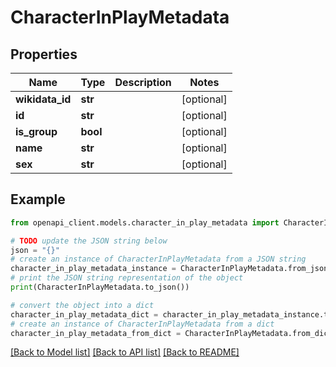 # CharacterInPlayMetadata


## Properties

Name | Type | Description | Notes
------------ | ------------- | ------------- | -------------
**wikidata_id** | **str** |  | [optional] 
**id** | **str** |  | [optional] 
**is_group** | **bool** |  | [optional] 
**name** | **str** |  | [optional] 
**sex** | **str** |  | [optional] 

## Example

```python
from openapi_client.models.character_in_play_metadata import CharacterInPlayMetadata

# TODO update the JSON string below
json = "{}"
# create an instance of CharacterInPlayMetadata from a JSON string
character_in_play_metadata_instance = CharacterInPlayMetadata.from_json(json)
# print the JSON string representation of the object
print(CharacterInPlayMetadata.to_json())

# convert the object into a dict
character_in_play_metadata_dict = character_in_play_metadata_instance.to_dict()
# create an instance of CharacterInPlayMetadata from a dict
character_in_play_metadata_from_dict = CharacterInPlayMetadata.from_dict(character_in_play_metadata_dict)
```
[[Back to Model list]](../README.md#documentation-for-models) [[Back to API list]](../README.md#documentation-for-api-endpoints) [[Back to README]](../README.md)


